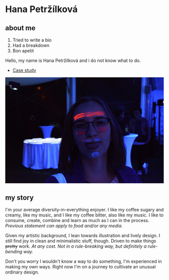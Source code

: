 # Hana Petržílková
## about me
1. Tried to write a bio
2. Had a breakdown 
3. Bon apetit

Hello, my name is Hana Petržílková and i do not know what to do.
- [Case study]()

![photo of me](img/aboutness-img.jpg)
## my story

I'm your average diversity-in-everything enjoyer. I like my coffee sugary and creamy, like my music, and I like my coffee bitter, also like my music. I like to consume, create, combine and learn as much as I can in the process. *Previous statement can apply to food and/or any media.* 

Given my artistic background, I lean towards illustration and lively design. I still find joy in clean and minimalistic stuff, though. Driven to make things <s>pretty</s> work. *At any cost. Not in a rule-breaking way, but definitely a rule-bending way.*

Don't you worry I wouldn't know a way to do something, I'm experienced in making my own ways. Right now I'm on a journey to cultivate an unusual ordinary design. 
